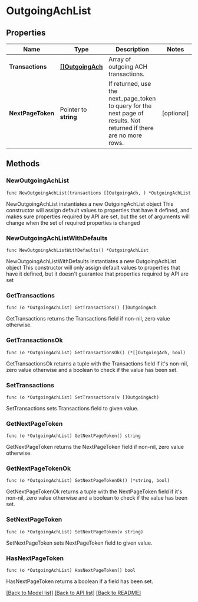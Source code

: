 # OutgoingAchList

## Properties

Name | Type | Description | Notes
------------ | ------------- | ------------- | -------------
**Transactions** | [**[]OutgoingAch**](OutgoingAch.md) | Array of outgoing ACH transactions. | 
**NextPageToken** | Pointer to **string** | If returned, use the next_page_token to query for the next page of results. Not returned if there are no more rows. | [optional] 

## Methods

### NewOutgoingAchList

`func NewOutgoingAchList(transactions []OutgoingAch, ) *OutgoingAchList`

NewOutgoingAchList instantiates a new OutgoingAchList object
This constructor will assign default values to properties that have it defined,
and makes sure properties required by API are set, but the set of arguments
will change when the set of required properties is changed

### NewOutgoingAchListWithDefaults

`func NewOutgoingAchListWithDefaults() *OutgoingAchList`

NewOutgoingAchListWithDefaults instantiates a new OutgoingAchList object
This constructor will only assign default values to properties that have it defined,
but it doesn't guarantee that properties required by API are set

### GetTransactions

`func (o *OutgoingAchList) GetTransactions() []OutgoingAch`

GetTransactions returns the Transactions field if non-nil, zero value otherwise.

### GetTransactionsOk

`func (o *OutgoingAchList) GetTransactionsOk() (*[]OutgoingAch, bool)`

GetTransactionsOk returns a tuple with the Transactions field if it's non-nil, zero value otherwise
and a boolean to check if the value has been set.

### SetTransactions

`func (o *OutgoingAchList) SetTransactions(v []OutgoingAch)`

SetTransactions sets Transactions field to given value.


### GetNextPageToken

`func (o *OutgoingAchList) GetNextPageToken() string`

GetNextPageToken returns the NextPageToken field if non-nil, zero value otherwise.

### GetNextPageTokenOk

`func (o *OutgoingAchList) GetNextPageTokenOk() (*string, bool)`

GetNextPageTokenOk returns a tuple with the NextPageToken field if it's non-nil, zero value otherwise
and a boolean to check if the value has been set.

### SetNextPageToken

`func (o *OutgoingAchList) SetNextPageToken(v string)`

SetNextPageToken sets NextPageToken field to given value.

### HasNextPageToken

`func (o *OutgoingAchList) HasNextPageToken() bool`

HasNextPageToken returns a boolean if a field has been set.


[[Back to Model list]](../README.md#documentation-for-models) [[Back to API list]](../README.md#documentation-for-api-endpoints) [[Back to README]](../README.md)


